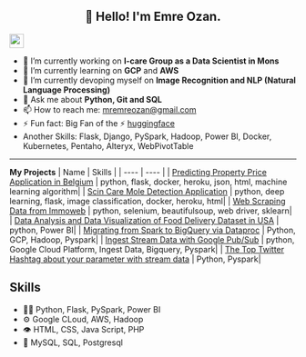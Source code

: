 <h2 align="center">👋 Hello! I'm Emre Ozan.</h2>
<p><a href="https://www.linkedin.com/in/mremreozan"><img src="https://img.shields.io/badge/linkedin-%230077B5.svg?&style=for-the-badge&logo=linkedin&logoColor=white" height=25></a></p>


  - 🔭 I’m currently working on **I-care Group as a Data Scientist in Mons**
- 🌱 I’m currently learning on **GCP** and **AWS**
- 🌱 I’m currently devoping myself on **Image Recognition and NLP (Natural Language Processing)**
- 💬 Ask me about **Python, Git and SQL**
- 📫 How to reach me: mremreozan@gmail.com
- ⚡ Fun fact: Big Fan of the :zap: [huggingface](https://huggingface.co/)
- Another Skills: Flask, Django, PySpark, Hadoop, Power BI, Docker, Kubernetes, Pentaho, Alteryx, WebPivotTable

-------

**My Projects**
| Name | Skills |
| ---- | ---- |
| [Predicting Property Price Application in Belgium](https://github.com/mremreozan/Data-Scientist-Projects/tree/master/Predicting%20Property%20Price%20Application%20in%20Belgium) | python, flask, docker, heroku, json, html, machine learning algorithm|
| [Scin Care Mole Detection Application](https://github.com/mremreozan/Data-Scientist-Projects/tree/master/Scin%20Care%20Mole%20Detection%20Application) | python, deep learning, flask, image classification, docker, heroku, html|
| [Web Scraping Data from Immoweb](https://github.com/mremreozan/Data-Scientist-Projects/tree/master/Web%20Scraping%20Data%20from%20Immoweb) | python, selenium, beautifulsoup, web driver, sklearn|
| [Data Analysis and Data Visualization of Food Delivery Dataset in USA]() | python, Power BI|
| [Migrating from Spark to BigQuery via Dataproc](https://github.com/mremreozan/Data-Science-and-Data-Warehouse/tree/master/Data%20Warehouse/Google%20Cloud%20Platform%20(GCP)/995%20Running%20Apache%20Spark%20jobs%20on%20Cloud%20Dataproc) | Python, GCP, Hadoop, Pyspark|
| [Ingest Stream Data with Google Pub/Sub](https://github.com/mremreozan/Data-Science-and-Data-Warehouse/tree/master/Data%20Warehouse/Google%20Cloud%20Platform%20(GCP)/988_Stream_Twitter_Data) | python, Google Cloud Platform, Ingest Data, Bigquery, Pyspark|
| [The Top Twitter Hashtag about your parameter with stream data](https://github.com/mremreozan/Spark/tree/master/998%20streaming%20and%20twitter) | Python, Pyspark|

## Skills
- 👨‍💻 Python, Flask, PySpark, Power BI
- ⚙️ Google CLoud, AWS, Hadoop
- 👁️ HTML, CSS, Java Script, PHP
- 💽 MySQL, SQL, Postgresql
